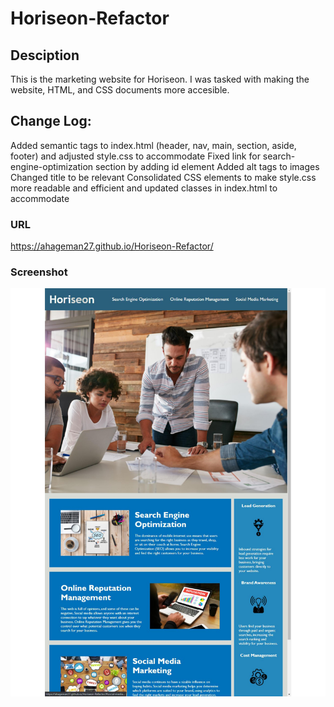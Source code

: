 # Horiseon-Refactor

## Desciption

This is the marketing website for Horiseon. I was tasked with making the website, HTML, and CSS documents more accesible.

## Change Log:

Added semantic tags to index.html (header, nav, main, section, aside, footer) and adjusted style.css to accommodate
Fixed link for search-engine-optimization section by adding id element
Added alt tags to images
Changed title to be relevant
Consolidated CSS elements to make style.css more readable and efficient and updated classes in index.html to accommodate

### URL

https://ahageman27.github.io/Horiseon-Refactor/

### Screenshot

![Horiseon webpage including navigation bar, multiple elements for search engine optimization, online reputation management, and social media marketing, as well as a side bar including benefits](./assets/images/Horiseon-screenshot.jpg)
